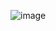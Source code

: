 ![image](https://user-images.githubusercontent.com/98099819/174422630-80745877-0488-4706-bf57-f1e63345e3d6.png)
